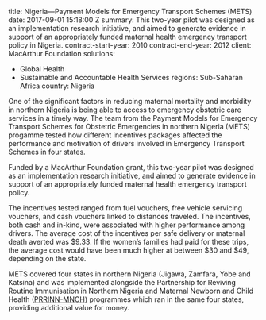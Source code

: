 
title: Nigeria—Payment Models for Emergency Transport Schemes (METS)
date: 2017-09-01 15:18:00 Z
summary: This two-year pilot was designed as an implementation research initiative,
  and aimed to generate evidence in support of an appropriately funded maternal health
  emergency transport policy in Nigeria.
contract-start-year: 2010
contract-end-year: 2012
client: MacArthur Foundation
solutions:
- Global Health
- Sustainable and Accountable Health Services
regions: Sub-Saharan Africa
country: Nigeria


One of the significant factors in reducing maternal mortality and morbidity in northern Nigeria is being able to access to emergency obstetric care services in a timely way. The team from  the Payment Models for Emergency Transport Schemes for Obstetric Emergencies in northern Nigeria (METS) progamme tested how different incentives packages affected the performance and motivation of drivers involved in Emergency Transport Schemes in four states.

Funded by a MacArthur Foundation grant, this two-year pilot was designed as an implementation research initiative, and aimed to generate evidence in support of an appropriately funded maternal health emergency transport policy.

The incentives tested ranged from fuel vouchers, free vehicle servicing vouchers, and cash vouchers linked to distances traveled. The incentives, both cash and in-kind, were associated with higher performance among drivers. The average cost of the incentives per safe delivery or maternal death averted was $9.33. If the women’s families had paid for these trips, the average cost would have been much higher at between $30 and $49, depending on the state.

METS covered four states in northern Nigeria (Jigawa, Zamfara, Yobe and Katsina) and was implemented alongside the Partnership for Reviving Routine Immunisation in Northern Nigeria and Maternal Newborn and Child Health ([PRRINN-MNCH](https://www.dai.com/our-work/projects/nigeria-partnership-for-reviving-routine-immunization-in-northern-nigeria-slash-maternal-newborn-and-child-health-prrinn-slash-mnch)) programmes which ran in the same four states, providing additional value for money.

